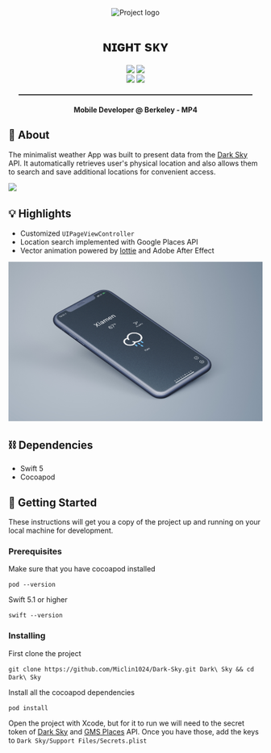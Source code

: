 <p align="center">
 <img src="https://me.miclin.cc/static/darkSky.load.gif" alt="Project logo" width=200px loop=false>
</p>
<h1 align="center">ɴɪɢʜᴛ sᴋʏ</h1>

<div align="center">

<div align="center">
  <img src="https://img.shields.io/badge/MDB-NewbieProject-informational.svg"> <img src="https://img.shields.io/badge/Project4-informational.svg"><br>
  <img src="https://img.shields.io/badge/Platform-iOS-success.svg">
  <img src="https://img.shields.io/badge/Swift-success.svg">
</div>

</div>

<hr style="margin: 20px; height: 2px">
<p align="center"> <strong>Mobile Developer @ Berkeley - MP4</strong>
    <br> 
</p>

## 🚀 About

The minimalist weather App was built to present data from the [Dark Sky](https://darksky.net/) API. It automatically retrieves user's physical location and also allows them to search and save additional locations for convenient access.  

<img src="Images/iphone_mockup_animated.gif">

## 💡 Highlights

- Customized `UIPageViewController`
- Location search implemented with Google Places API
- Vector animation powered by [lottie](http://airbnb.io/lottie/#/README) and Adobe After Effect
<img src="Images/darkSky.banner.jpg">

## ⛓️ Dependencies

- Swift 5
- Cocoapod

## 🏁 Getting Started

These instructions will get you a copy of the project up and running on your local machine for development.

### Prerequisites
Make sure that you have cocoapod installed
```
pod --version 
```
Swift 5.1 or higher
```
swift --version
```

### Installing

First clone the project

```
git clone https://github.com/Miclin1024/Dark-Sky.git Dark\ Sky && cd Dark\ Sky
```
Install all the cocoapod dependencies
```
pod install
```
Open the project with Xcode, but for it to run we will need to the secret token of [Dark Sky](https://darksky.net/dev) and [GMS Places](https://developers.google.com/places/web-service/intro) API. Once you have those, add the keys to `Dark Sky/Support Files/Secrets.plist`
